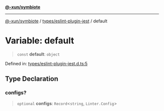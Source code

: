[**@-xun/symbiote**](../../../README.md)

***

[@-xun/symbiote](../../../README.md) / [types/eslint-plugin-jest](../README.md) / default

# Variable: default

> `const` **default**: `object`

Defined in: [types/eslint-plugin-jest.d.ts:5](https://github.com/Xunnamius/symbiote/blob/8c20d618d9f5aba2b98dbaa28f75ebe8791b6067/types/eslint-plugin-jest.d.ts#L5)

## Type Declaration

### configs?

> `optional` **configs**: `Record`\<`string`, `Linter.Config`\>
